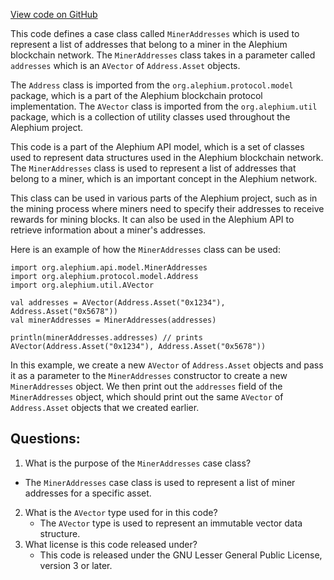 [View code on GitHub](https://github.com/alephium/alephium/api/src/main/scala/org/alephium/api/model/MinerAddresses.scala)

This code defines a case class called `MinerAddresses` which is used to represent a list of addresses that belong to a miner in the Alephium blockchain network. The `MinerAddresses` class takes in a parameter called `addresses` which is an `AVector` of `Address.Asset` objects. 

The `Address` class is imported from the `org.alephium.protocol.model` package, which is a part of the Alephium blockchain protocol implementation. The `AVector` class is imported from the `org.alephium.util` package, which is a collection of utility classes used throughout the Alephium project.

This code is a part of the Alephium API model, which is a set of classes used to represent data structures used in the Alephium blockchain network. The `MinerAddresses` class is used to represent a list of addresses that belong to a miner, which is an important concept in the Alephium network. 

This class can be used in various parts of the Alephium project, such as in the mining process where miners need to specify their addresses to receive rewards for mining blocks. It can also be used in the Alephium API to retrieve information about a miner's addresses. 

Here is an example of how the `MinerAddresses` class can be used:

```
import org.alephium.api.model.MinerAddresses
import org.alephium.protocol.model.Address
import org.alephium.util.AVector

val addresses = AVector(Address.Asset("0x1234"), Address.Asset("0x5678"))
val minerAddresses = MinerAddresses(addresses)

println(minerAddresses.addresses) // prints AVector(Address.Asset("0x1234"), Address.Asset("0x5678"))
``` 

In this example, we create a new `AVector` of `Address.Asset` objects and pass it as a parameter to the `MinerAddresses` constructor to create a new `MinerAddresses` object. We then print out the `addresses` field of the `MinerAddresses` object, which should print out the same `AVector` of `Address.Asset` objects that we created earlier.
## Questions: 
 1. What is the purpose of the `MinerAddresses` case class?
   - The `MinerAddresses` case class is used to represent a list of miner addresses for a specific asset.
2. What is the `AVector` type used for in this code?
   - The `AVector` type is used to represent an immutable vector data structure.
3. What license is this code released under?
   - This code is released under the GNU Lesser General Public License, version 3 or later.